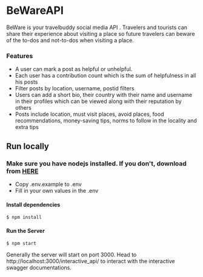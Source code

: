 # BeWareAPI
BeWare is your travelbuddy social media API . Travelers and tourists can share their experience about visiting a place so future travelers can beware of the to-dos and not-to-dos when visiting a place. 
### Features
- A user can mark a post as helpful or unhelpful.
- Each user has a contribution count which is the sum of helpfulness in all his posts
- Filter posts by location, username, postid filters
- Users can add a short bio, their country with their name and username in their profiles which can be viewed along with their reputation by others
- Posts include location, must visit places, avoid places, food recommendations, money-saving tips, norms to follow in the locality and extra tips

## Run locally
### Make sure you have nodejs installed. If you don't, download from [HERE](https://nodejs.org/en/download) 

- Copy .env.example to .env
- Fill in your own values in the .env
#### Install dependencies
`$ npm install ` 
#### Run the Server
`$ npm start`

Generally the server will start on port 3000.
Head to http://localhost:3000/interactive_api/ to interact with the interactive swagger documentations.
